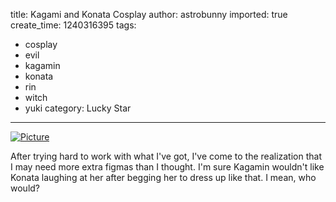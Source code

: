 title: Kagami and Konata Cosplay
author: astrobunny
imported: true
create_time: 1240316395
tags:
- cosplay
- evil
- kagamin
- konata
- rin
- witch
- yuki
category: Lucky Star
---
 [![](wp-uploads/2009/04/wpid-kagamikonata-500x375.jpg "Picture")](/images/wp-uploads/2009/04/wpid-kagamikonata.jpg)  
  
After trying hard to work with what I've got, I've come to the realization that I may need more extra figmas than I thought. I'm sure Kagamin wouldn't like Konata laughing at her after begging her to dress up like that. I mean, who would?